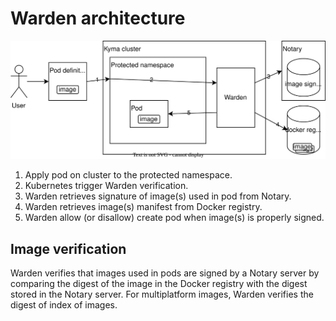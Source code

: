 # Warden architecture

<!-- TODO-doc: it's only draft diagram -->
![Architecture](../../assets/user_architecture.svg)

1. Apply pod on cluster to the protected namespace.
2. Kubernetes trigger Warden verification.
3. Warden retrieves signature of image(s) used in pod from Notary.
4. Warden retrieves image(s) manifest from Docker registry.
5. Warden allow (or disallow) create pod when image(s) is properly signed.

## Image verification

Warden verifies that images used in pods are signed by a Notary server by comparing the digest of the image in the Docker registry with the digest stored in the Notary server.
For multiplatform images, Warden verifies the digest of index of images.